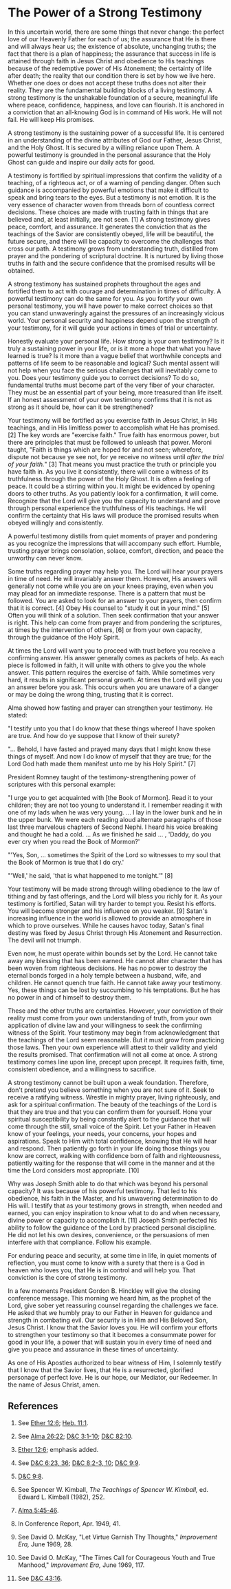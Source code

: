 # The Power of a Strong Testimony

In this uncertain world, there are some things that never change: the perfect
love of our Heavenly Father for each of us; the assurance that He is there and
will always hear us; the existence of absolute, unchanging truths; the fact
that there is a plan of happiness; the assurance that success in life is
attained through faith in Jesus Christ and obedience to His teachings because
of the redemptive power of His Atonement; the certainty of life after death;
the reality that our condition there is set by how we live here. Whether one
does or does not accept these truths does not alter their reality. They are
the fundamental building blocks of a living testimony. A strong testimony is
the unshakable foundation of a secure, meaningful life where peace,
confidence, happiness, and love can flourish. It is anchored in a conviction
that an all-knowing God is in command of His work. He will not fail. He will
keep His promises.

A strong testimony is the sustaining power of a successful life. It is
centered in an understanding of the divine attributes of God our Father, Jesus
Christ, and the Holy Ghost. It is secured by a willing reliance upon Them. A
powerful testimony is grounded in the personal assurance that the Holy Ghost
can guide and inspire our daily acts for good.

A testimony is fortified by spiritual impressions that confirm the validity of
a teaching, of a righteous act, or of a warning of pending danger. Often such
guidance is accompanied by powerful emotions that make it difficult to speak
and bring tears to the eyes. But a testimony is not emotion. It is the very
essence of character woven from threads born of countless correct decisions.
These choices are made with trusting faith in things that are believed and, at
least initially, are not seen. [1]  A strong testimony gives peace, comfort,
and assurance. It generates the conviction that as the teachings of the Savior
are consistently obeyed, life will be beautiful, the future secure, and there
will be capacity to overcome the challenges that cross our path. A testimony
grows from understanding truth, distilled from prayer and the pondering of
scriptural doctrine. It is nurtured by living those truths in faith and the
secure confidence that the promised results will be obtained.

A strong testimony has sustained prophets throughout the ages and fortified
them to act with courage and determination in times of difficulty. A powerful
testimony can do the same for you. As you fortify your own personal testimony,
you will have power to make correct choices so that you can stand unwaveringly
against the pressures of an increasingly vicious world. Your personal security
and happiness depend upon the strength of your testimony, for it will guide
your actions in times of trial or uncertainty.

Honestly evaluate your personal life. How strong is your own testimony? Is it
truly a sustaining power in your life, or is it more a hope that what you have
learned is true? Is it more than a vague belief that worthwhile concepts and
patterns of life seem to be reasonable and logical? Such mental assent will
not help when you face the serious challenges that will inevitably come to
you. Does your testimony guide you to correct decisions? To do so, fundamental
truths must become part of the very fiber of your character. They must be an
essential part of your being, more treasured than life itself. If an honest
assessment of your own testimony confirms that it is not as strong as it
should be, how can it be strengthened?

Your testimony will be fortified as you exercise faith in Jesus Christ, in His
teachings, and in His limitless power to accomplish what He has promised. [2]
The key words are "exercise faith." True faith has enormous power, but there
are principles that must be followed to unleash that power. Moroni taught,
"Faith is things which are hoped for and not seen; wherefore, dispute not
because ye see not, for ye receive no witness until _after the trial of your
faith._" [3]  That means you must practice the truth or principle you have
faith in. As you live it consistently, there will come a witness of its
truthfulness through the power of the Holy Ghost. It is often a feeling of
peace. It could be a stirring within you. It might be evidenced by opening
doors to other truths. As you patiently look for a confirmation, it will come.
Recognize that the Lord will give you the capacity to understand and prove
through personal experience the truthfulness of His teachings. He will confirm
the certainty that His laws will produce the promised results when obeyed
willingly and consistently.

A powerful testimony distills from quiet moments of prayer and pondering as
you recognize the impressions that will accompany such effort. Humble,
trusting prayer brings consolation, solace, comfort, direction, and peace the
unworthy can never know.

Some truths regarding prayer may help you. The Lord will hear your prayers in
time of need. He will invariably answer them. However, His answers will
generally not come while you are on your knees praying, even when you may
plead for an immediate response. There is a pattern that must be followed. You
are asked to look for an answer to your prayers, then confirm that it is
correct. [4]  Obey His counsel to "study it out in your mind." [5]  Often you
will think of a solution. Then seek confirmation that your answer is right.
This help can come from prayer and from pondering the scriptures, at times by
the intervention of others, [6]  or from your own capacity, through the
guidance of the Holy Spirit.

At times the Lord will want you to proceed with trust before you receive a
confirming answer. His answer generally comes as packets of help. As each
piece is followed in faith, it will unite with others to give you the whole
answer. This pattern requires the exercise of faith. While sometimes very
hard, it results in significant personal growth. At times the Lord will give
you an answer before you ask. This occurs when you are unaware of a danger or
may be doing the wrong thing, trusting that it is correct.

Alma showed how fasting and prayer can strengthen your testimony. He stated:

"I testify unto you that I do know that these things whereof I have spoken are
true. And how do ye suppose that I know of their surety?

"... Behold, I have fasted and prayed many days that I might know these things
of myself. And now I do know of myself that they are true; for the Lord God
hath made them manifest unto me by his Holy Spirit." [7]

President Romney taught of the testimony-strengthening power of scriptures
with this personal example:

"I urge you to get acquainted with [the Book of Mormon]. Read it to your
children; they are not too young to understand it. I remember reading it with
one of my lads when he was very young. ... I lay in the lower bunk and he in the
upper bunk. We were each reading aloud alternate paragraphs of those last
three marvelous chapters of Second Nephi. I heard his voice breaking and
thought he had a cold. ... As we finished he said ... , 'Daddy, do you ever cry
when you read the Book of Mormon?'

"'Yes, Son, ... sometimes the Spirit of the Lord so witnesses to my soul that
the Book of Mormon is true that I do cry.'

"'Well,' he said, 'that is what happened to me tonight.'" [8]

Your testimony will be made strong through willing obedience to the law of
tithing and by fast offerings, and the Lord will bless you richly for it. As
your testimony is fortified, Satan will try harder to tempt you. Resist his
efforts. You will become stronger and his influence on you weaker. [9]
Satan's increasing influence in the world is allowed to provide an atmosphere
in which to prove ourselves. While he causes havoc today, Satan's final
destiny was fixed by Jesus Christ through His Atonement and Resurrection. The
devil will not triumph.

Even now, he must operate within bounds set by the Lord. He cannot take away
any blessing that has been earned. He cannot alter character that has been
woven from righteous decisions. He has no power to destroy the eternal bonds
forged in a holy temple between a husband, wife, and children. He cannot
quench true faith. He cannot take away your testimony. Yes, these things can
be lost by succumbing to his temptations. But he has no power in and of
himself to destroy them.

These and the other truths are certainties. However, your conviction of their
reality must come from your own understanding of truth, from your own
application of divine law and your willingness to seek the confirming witness
of the Spirit. Your testimony may begin from acknowledgment that the teachings
of the Lord seem reasonable. But it must grow from practicing those laws. Then
your own experience will attest to their validity and yield the results
promised. That confirmation will not all come at once. A strong testimony
comes line upon line, precept upon precept. It requires faith, time,
consistent obedience, and a willingness to sacrifice.

A strong testimony cannot be built upon a weak foundation. Therefore, don't
pretend you believe something when you are not sure of it. Seek to receive a
ratifying witness. Wrestle in mighty prayer, living righteously, and ask for a
spiritual confirmation. The beauty of the teachings of the Lord is that they
are true and that you can confirm them for yourself. Hone your spiritual
susceptibility by being constantly alert to the guidance that will come
through the still, small voice of the Spirit. Let your Father in Heaven know
of your feelings, your needs, your concerns, your hopes and aspirations. Speak
to Him with total confidence, knowing that He will hear and respond. Then
patiently go forth in your life doing those things you know are correct,
walking with confidence born of faith and righteousness, patiently waiting for
the response that will come in the manner and at the time the Lord considers
most appropriate. [10]

Why was Joseph Smith able to do that which was beyond his personal capacity?
It was because of his powerful testimony. That led to his obedience, his faith
in the Master, and his unwavering determination to do His will. I testify that
as your testimony grows in strength, when needed and earned, you can enjoy
inspiration to know what to do and when necessary, divine power or capacity to
accomplish it. [11]  Joseph Smith perfected his ability to follow the guidance
of the Lord by practiced personal discipline. He did not let his own desires,
convenience, or the persuasions of men interfere with that compliance. Follow
his example.

For enduring peace and security, at some time in life, in quiet moments of
reflection, you must come to know with a surety that there is a God in heaven
who loves you, that He is in control and will help you. That conviction is the
core of strong testimony.

In a few moments President Gordon B. Hinckley will give the closing conference
message. This morning we heard him, as the prophet of the Lord, give sober yet
reassuring counsel regarding the challenges we face. He asked that we humbly
pray to our Father in Heaven for guidance and strength in combating evil. Our
security is in Him and His Beloved Son, Jesus Christ. I know that the Savior
loves you. He will confirm your efforts to strengthen your testimony so that
it becomes a consummate power for good in your life, a power that will sustain
you in every time of need and give you peace and assurance in these times of
uncertainty.

As one of His Apostles authorized to bear witness of Him, I solemnly testify
that I know that the Savior lives, that He is a resurrected, glorified
personage of perfect love. He is our hope, our Mediator, our Redeemer. In the
name of Jesus Christ, amen.

## References

  1.  See [Ether 12:6](https://www.lds.org/scriptures/bofm/ether/12.6?lang=eng#5); [Heb. 11:1](https://www.lds.org/scriptures/nt/heb/11.1?lang=eng#0).

  2.  See [Alma 26:22](https://www.lds.org/scriptures/bofm/alma/26.22?lang=eng#21); [D&amp;C 3:1-10](https://www.lds.org/scriptures/dc-testament/dc/3.1-10?lang=eng#0); [D&amp;C 82:10](https://www.lds.org/scriptures/dc-testament/dc/82.10?lang=eng#9).

  3.   [Ether 12:6](https://www.lds.org/scriptures/bofm/ether/12.6?lang=eng#5); emphasis added.

  4.  See [D&amp;C 6:23, 36](https://www.lds.org/scriptures/dc-testament/dc/6.23%2C36?lang=eng#22); [D&amp;C 8:2-3, 10](https://www.lds.org/scriptures/dc-testament/dc/8.2-3%2C10?lang=eng#1); [D&amp;C 9:9](https://www.lds.org/scriptures/dc-testament/dc/9.9?lang=eng#8).

  5.   [D&amp;C 9:8](https://www.lds.org/scriptures/dc-testament/dc/9.8?lang=eng#7).

  6.  See Spencer W. Kimball, _The Teachings of Spencer W. Kimball,_ ed. Edward L. Kimball (1982), 252.

  7.   [Alma 5:45-46](https://www.lds.org/scriptures/bofm/alma/5.45-46?lang=eng#44).

  8.  In Conference Report, Apr. 1949, 41.

  9.  See David O. McKay, "Let Virtue Garnish Thy Thoughts," _Improvement Era,_ June 1969, 28.

  10.  See David O. McKay, "The Times Call for Courageous Youth and True Manhood," _Improvement Era,_ June 1969, 117.

  11.  See [D&amp;C 43:16](https://www.lds.org/scriptures/dc-testament/dc/43.16?lang=eng#15).


